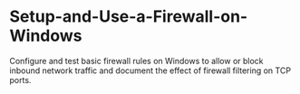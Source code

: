 # Setup-and-Use-a-Firewall-on-Windows
Configure and test basic firewall rules on Windows to allow or block inbound network traffic and document the effect of firewall filtering on TCP ports.
